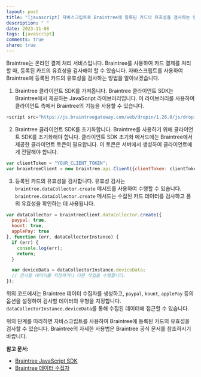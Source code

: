 ```yaml
---
layout: post
title: "[javascript] 자바스크립트로 Braintree에 등록된 카드의 유효성을 검사하는 방법은 무엇인가요?"
description: " "
date: 2023-11-08
tags: [javascript]
comments: true
share: true
---
```


Braintree는 온라인 결제 처리 서비스입니다. Braintree를 사용하여 카드 결제를 처리할 때, 등록된 카드의 유효성을 검사해야 할 수 있습니다. 자바스크립트를 사용하여 Braintree에 등록된 카드의 유효성을 검사하는 방법을 알아보겠습니다.

1. Braintree 클라이언트 SDK를 가져옵니다. Braintree 클라이언트 SDK는 Braintree에서 제공하는 JavaScript 라이브러리입니다. 이 라이브러리를 사용하여 클라이언트 측에서 Braintree의 기능을 사용할 수 있습니다. 

```javascript
<script src="https://js.braintreegateway.com/web/dropin/1.26.0/js/dropin.min.js"></script>
```

2. Braintree 클라이언트 SDK를 초기화합니다. Braintree를 사용하기 위해 클라이언트 SDK를 초기화해야 합니다. 클라이언트 SDK 초기화 메서드에는 Braintree에서 제공한 클라이언트 토큰이 필요합니다. 이 토큰은 서버에서 생성하여 클라이언트에게 전달해야 합니다.

```javascript
var clientToken = "YOUR_CLIENT_TOKEN";
var braintreeClient = new braintree.api.Client({clientToken: clientToken});
```

3. 등록된 카드의 유효성을 검사합니다. 유효성 검사는 `braintree.dataCollector.create` 메서드를 사용하여 수행할 수 있습니다. `braintree.dataCollector.create` 메서드는 수집된 카드 데이터를 검사하고 폼의 유효성을 확인하는 데 사용됩니다.

```javascript
var dataCollector = braintreeClient.dataCollector.create({
  paypal: true,
  kount: true,
  applePay: true
}, function (err, dataCollectorInstance) {
  if (err) {
    console.log(err);
    return;
  }

  var deviceData = dataCollectorInstance.deviceData;
  // 검사할 데이터를 저장하거나 다른 작업을 수행합니다.
});
```

위의 코드에서는 Braintree 데이터 수집자를 생성하고, `paypal`, `kount`, `applePay` 등의 옵션을 설정하여 검사할 데이터의 유형을 지정합니다. `dataCollectorInstance.deviceData`를 통해 수집된 데이터에 접근할 수 있습니다.

위의 단계를 따라하면 자바스크립트를 사용하여 Braintree에 등록된 카드의 유효성을 검사할 수 있습니다. Braintree의 자세한 사용법은 Braintree 공식 문서를 참조하시기 바랍니다.

**참고 문서:** 
- [Braintree JavaScript SDK](https://developers.braintreepayments.com/guides/client-sdk/javascript/v3)
- [Braintree 데이터 수집자](https://developers.braintreepayments.com/guides/data-collector/overview/javascript)